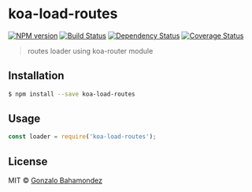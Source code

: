 # koa-load-routes
[![NPM version][npm-image]][npm-url] [![Build Status][travis-image]][travis-url] [![Dependency Status][daviddm-image]][daviddm-url] [![Coverage Status](https://coveralls.io/repos/github/gbahamondez/koa-load-routes/badge.svg?branch=master)](https://coveralls.io/github/gbahamondez/koa-load-routes?branch=master)
> routes loader using koa-router module

## Installation

```sh
$ npm install --save koa-load-routes
```

## Usage

```js
const loader = require('koa-load-routes');
```

## License

MIT © [Gonzalo Bahamondez](https://github.com/gbahamondez/)


[npm-image]: https://badge.fury.io/js/koa-load-routes.svg
[npm-url]: https://npmjs.org/package/koa-load-routes
[travis-image]: https://travis-ci.org/gbahmondez/koa-load-routes.svg?branch=master
[travis-url]: https://travis-ci.org/gbahmondez/koa-load-routes
[daviddm-image]: https://david-dm.org/gbahmondez/koa-load-routes.svg?theme=shields.io
[daviddm-url]: https://david-dm.org/gbahmondez/koa-load-routes